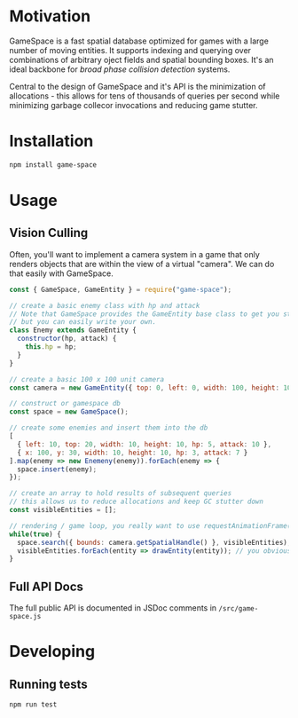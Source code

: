 # Motivation

GameSpace is a fast spatial database optimized for games with a large number of moving entities. It supports indexing and querying over combinations of arbitrary oject fields and spatial bounding boxes. It's an ideal backbone for *broad phase collision detection* systems.

Central to the design of GameSpace and it's API is the minimization of allocations - this allows for tens of thousands of queries per second while minimizing garbage collecor invocations and reducing game stutter.

# Installation

```bash
npm install game-space
```

# Usage

## Vision Culling

Often, you'll want to implement a camera system in a game that only renders objects that are within the view of a virtual "camera". We can do that easily with GameSpace.

```javascript
const { GameSpace, GameEntity } = require("game-space");

// create a basic enemy class with hp and attack
// Note that GameSpace provides the GameEntity base class to get you started,
// but you can easily write your own.
class Enemy extends GameEntity {
  constructor(hp, attack) {
    this.hp = hp;
  }
}

// create a basic 100 x 100 unit camera
const camera = new GameEntity({ top: 0, left: 0, width: 100, height: 100 });

// construct or gamespace db
const space = new GameSpace();

// create some enemies and insert them into the db
[
  { left: 10, top: 20, width: 10, height: 10, hp: 5, attack: 10 },
  { x: 100, y: 30, width: 10, height: 10, hp: 3, attack: 7 }
].map(enemy => new Enemeny(enemy)).forEach(enemy => {
  space.insert(enemy);
});

// create an array to hold results of subsequent queries
// this allows us to reduce allocations and keep GC stutter down
const visibleEntities = [];

// rendering / game loop, you really want to use requestAnimationFrame() here, but we're keeping things simple
while(true) {
  space.search({ bounds: camera.getSpatialHandle() }, visibleEntities);
  visibleEntities.forEach(entity => drawEntity(entity)); // you obviously need to implement drawEntity yourself
}
```

## Full API Docs

The full public API is documented in JSDoc comments in `/src/game-space.js`

# Developing

## Running tests

```bash
npm run test
```
